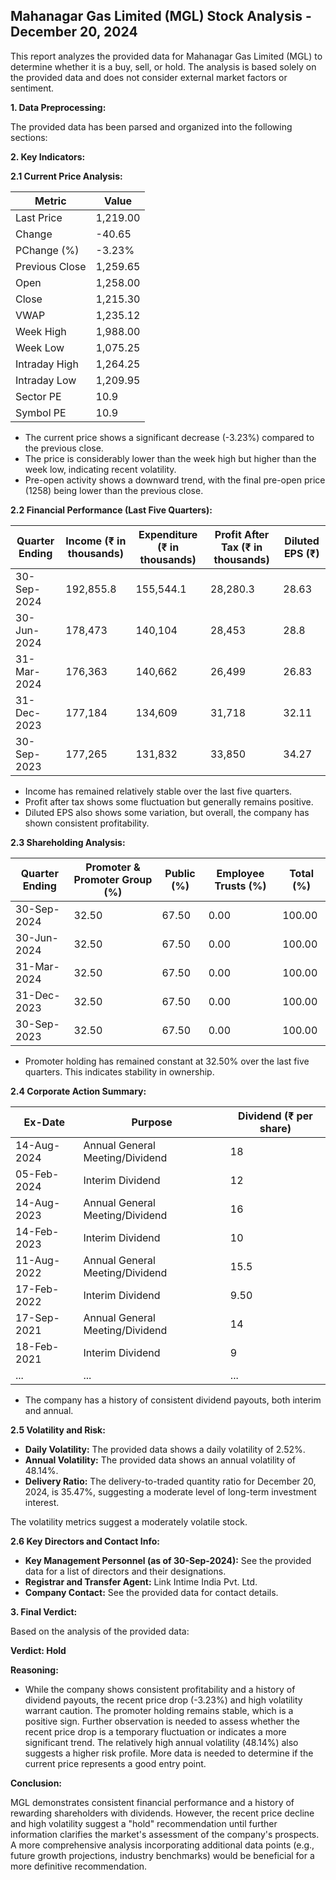 ## Mahanagar Gas Limited (MGL) Stock Analysis - December 20, 2024

This report analyzes the provided data for Mahanagar Gas Limited (MGL) to determine whether it is a buy, sell, or hold.  The analysis is based solely on the provided data and does not consider external market factors or sentiment.

**1. Data Preprocessing:**

The provided data has been parsed and organized into the following sections:

**2. Key Indicators:**

**2.1 Current Price Analysis:**

| Metric             | Value      |
|----------------------|------------|
| Last Price          | 1,219.00   |
| Change              | -40.65     |
| PChange (%)         | -3.23%     |
| Previous Close      | 1,259.65   |
| Open                | 1,258.00   |
| Close               | 1,215.30   |
| VWAP                | 1,235.12   |
| Week High           | 1,988.00   |
| Week Low            | 1,075.25   |
| Intraday High       | 1,264.25   |
| Intraday Low        | 1,209.95   |
| Sector PE           | 10.9       |
| Symbol PE           | 10.9       |


* The current price shows a significant decrease (-3.23%) compared to the previous close.
* The price is considerably lower than the week high but higher than the week low, indicating recent volatility.
* Pre-open activity shows a downward trend, with the final pre-open price (1258) being lower than the previous close.


**2.2 Financial Performance (Last Five Quarters):**

| Quarter Ending     | Income (₹ in thousands) | Expenditure (₹ in thousands) | Profit After Tax (₹ in thousands) | Diluted EPS (₹) |
|----------------------|--------------------------|-----------------------------|---------------------------------|-----------------|
| 30-Sep-2024         | 192,855.8                 | 155,544.1                    | 28,280.3                         | 28.63           |
| 30-Jun-2024         | 178,473                   | 140,104                     | 28,453                           | 28.8            |
| 31-Mar-2024         | 176,363                   | 140,662                     | 26,499                           | 26.83           |
| 31-Dec-2023         | 177,184                   | 134,609                     | 31,718                           | 32.11           |
| 30-Sep-2023         | 177,265                   | 131,832                     | 33,850                           | 34.27           |

* Income has remained relatively stable over the last five quarters.
* Profit after tax shows some fluctuation but generally remains positive.
* Diluted EPS also shows some variation, but overall, the company has shown consistent profitability.


**2.3 Shareholding Analysis:**

| Quarter Ending     | Promoter & Promoter Group (%) | Public (%) | Employee Trusts (%) | Total (%) |
|----------------------|-----------------------------|------------|--------------------|------------|
| 30-Sep-2024         | 32.50                        | 67.50      | 0.00               | 100.00     |
| 30-Jun-2024         | 32.50                        | 67.50      | 0.00               | 100.00     |
| 31-Mar-2024         | 32.50                        | 67.50      | 0.00               | 100.00     |
| 31-Dec-2023         | 32.50                        | 67.50      | 0.00               | 100.00     |
| 30-Sep-2023         | 32.50                        | 67.50      | 0.00               | 100.00     |

* Promoter holding has remained constant at 32.50% over the last five quarters.  This indicates stability in ownership.


**2.4 Corporate Action Summary:**

| Ex-Date      | Purpose                                      | Dividend (₹ per share) |
|--------------|----------------------------------------------|------------------------|
| 14-Aug-2024  | Annual General Meeting/Dividend              | 18                      |
| 05-Feb-2024  | Interim Dividend                             | 12                      |
| 14-Aug-2023  | Annual General Meeting/Dividend              | 16                      |
| 14-Feb-2023  | Interim Dividend                             | 10                      |
| 11-Aug-2022  | Annual General Meeting/Dividend              | 15.5                    |
| 17-Feb-2022  | Interim Dividend                             | 9.50                    |
| 17-Sep-2021  | Annual General Meeting/Dividend              | 14                      |
| 18-Feb-2021  | Interim Dividend                             | 9                       |
| ...          | ...                                          | ...                     |


* The company has a history of consistent dividend payouts, both interim and annual.


**2.5 Volatility and Risk:**

* **Daily Volatility:**  The provided data shows a daily volatility of 2.52%.
* **Annual Volatility:** The provided data shows an annual volatility of 48.14%.
* **Delivery Ratio:** The delivery-to-traded quantity ratio for December 20, 2024, is 35.47%, suggesting a moderate level of long-term investment interest.

The volatility metrics suggest a moderately volatile stock.


**2.6 Key Directors and Contact Info:**

* **Key Management Personnel (as of 30-Sep-2024):**  See the provided data for a list of directors and their designations.
* **Registrar and Transfer Agent:** Link Intime India Pvt. Ltd.
* **Company Contact:** See the provided data for contact details.


**3. Final Verdict:**

Based on the analysis of the provided data:

**Verdict: Hold**

**Reasoning:**

* While the company shows consistent profitability and a history of dividend payouts, the recent price drop (-3.23%) and high volatility warrant caution.  The promoter holding remains stable, which is a positive sign.  Further observation is needed to assess whether the recent price drop is a temporary fluctuation or indicates a more significant trend.  The relatively high annual volatility (48.14%) also suggests a higher risk profile.  More data is needed to determine if the current price represents a good entry point.

**Conclusion:**

MGL demonstrates consistent financial performance and a history of rewarding shareholders with dividends. However, the recent price decline and high volatility suggest a "hold" recommendation until further information clarifies the market's assessment of the company's prospects.  A more comprehensive analysis incorporating additional data points (e.g., future growth projections, industry benchmarks) would be beneficial for a more definitive recommendation.
